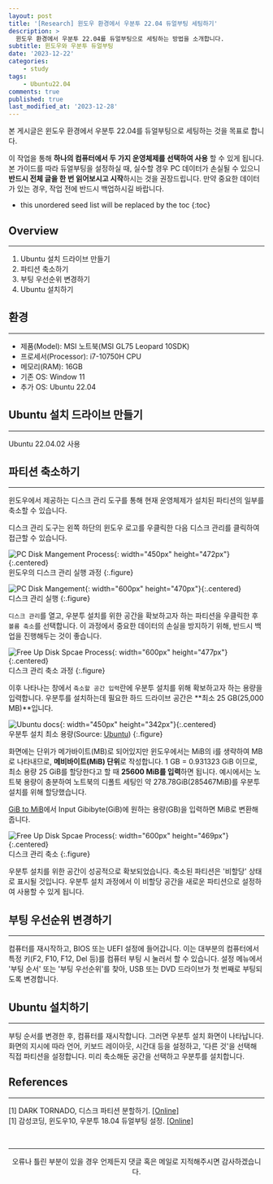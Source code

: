 ```yaml
---
layout: post
title: '[Research] 윈도우 환경에서 우분투 22.04 듀얼부팅 세팅하기'
description: >
  윈도우 환경에서 우분투 22.04를 듀얼부팅으로 세팅하는 방법을 소개합니다.
subtitle: 윈도우와 우분투 듀얼부팅
date: '2023-12-22'
categories:
    - study
tags:
    - Ubuntu22.04
comments: true
published: true
last_modified_at: '2023-12-28'
---
```


본 게시글은 윈도우 환경에서 우분투 22.04를 듀얼부팅으로 세팅하는 것을 목표로 합니다. 
   
이 작업을 통해 **하나의 컴퓨터에서 두 가지 운영체제를 선택하여 사용** 할 수 있게 됩니다. 본 가이드를 따라 듀얼부팅을 설정하실 때, 실수할 경우 PC 데이터가 손실될 수 있으니 **반드시 전체 글을 한 번 읽어보시고 시작**하시는 것을 권장드립니다. 만약 중요한 데이터가 있는 경우, 작업 전에 반드시 백업하시길 바랍니다.

* this unordered seed list will be replaced by the toc
{:toc}

## Overview

***

1. Ubuntu 설치 드라이브 만들기
2. 파티션 축소하기
3. 부팅 우선순위 변경하기
4. Ubuntu 설치하기
   
## 환경

***

* 제품(Model): MSI 노트북(MSI GL75 Leopard 10SDK)
* 프로세서(Processor): i7-10750H CPU
* 메모리(RAM): 16GB
* 기존 OS: Window 11
* 추가 OS: Ubuntu 22.04
   
## Ubuntu 설치 드라이브 만들기

***

Ubuntu 22.04.02 사용
   
## 파티션 축소하기

***

윈도우에서 제공하는 디스크 관리 도구를 통해 현재 운영체제가 설치된 파티션의 일부를 축소할 수 있습니다.
   
디스크 관리 도구는 왼쪽 하단의 윈도우 로고를 우클릭한 다음 디스크 관리를 클릭하여 접근할 수 있습니다.
   
![PC Disk Mangement Process](https://cdn.jsdelivr.net/gh/HayoonSong/Images-for-Github-Pages/study/research/2023-12-22-ubuntu_dual_booting/2_partition_hard_disk/1-1_disk_management.png?raw=true){: width="450px" height="472px"}{:.centered}   
윈도우의 디스크 관리 실행 과정
{:.figure}

![PC Disk Mangement](https://cdn.jsdelivr.net/gh/HayoonSong/Images-for-Github-Pages/study/research/2023-12-22-ubuntu_dual_booting/2_partition_hard_disk/1-2_disk_management.JPG?raw=true){: width="600px" height="470px"}{:.centered}   
디스크 관리 실행
{:.figure}

`디스크 관리`를 열고, 우분투 설치를 위한 공간을 확보하고자 하는 파티션을 우클릭한 후 `볼륨 축소`를 선택합니다. 이 과정에서 중요한 데이터의 손실을 방지하기 위해, 반드시 백업을 진행해두는 것이 좋습니다.

![Free Up Disk Spcae Process](https://cdn.jsdelivr.net/gh/HayoonSong/Images-for-Github-Pages/study/research/2023-12-22-ubuntu_dual_booting/2_partition_hard_disk/1-3_disk_management.JPG?raw=true){: width="600px" height="477px"}{:.centered}   
디스크 관리 축소 과정
{:.figure}

이후 나타나는 창에서 `축소할 공간 입력`란에 우분투 설치를 위해 확보하고자 하는 용량을 입력합니다. 우분투를 설치하는데 필요한 하드 드라이브 공간은 **최소 25 GB(25,000 MB)**입니다. 

![Ubuntu docs](https://cdn.jsdelivr.net/gh/HayoonSong/Images-for-Github-Pages/study/research/2023-12-22-ubuntu_dual_booting/2_partition_hard_disk/1-4_ubuntu_doc.png?raw=true){: width="450px" height="342px"}{:.centered}  
우분투 설치 최소 용량(Source: [Ubuntu](https://ubuntu.com/tutorials/install-ubuntu-desktop#1-overview))
{:.figure}


화면에는 단위가 메가바이트(MB)로 되어있지만 윈도우에서는 MiB의 i를 생략하여 MB로 나타내므로, **메비바이트(MiB) 단위**로 작성합니다. 1 GB = 0.931323 GiB 이므로, 최소 용량 25 GiB를 할당한다고 할 때 **25600 MiB를 입력**하면 됩니다. 예시에서는 노트북 용량이 충분하여 노트북의 디폴트 세팅인 약 278.78GiB(285467MiB)를 우분투 설치를 위해 할당했습니다. 

[GiB to MiB](https://www.dataunitconverter.com/gibibyte-to-mebibyte)에서 Input Gibibyte(GiB)에 원하는 용량(GB)을 입력하면 MiB로 변환해줍니다.

![Free Up Disk Spcae Process](https://cdn.jsdelivr.net/gh/HayoonSong/Images-for-Github-Pages/study/research/2023-12-22-ubuntu_dual_booting/2_partition_hard_disk/1-5_disk_management.JPG?raw=true){: width="600px" height="469px"}{:.centered}   
디스크 관리 축소
{:.figure}

우분투 설치를 위한 공간이 성공적으로 확보되었습니다. 축소된 파티션은 '비할당' 상태로 표시될 것입니다. 우분투 설치 과정에서 이 비할당 공간을 새로운 파티션으로 설정하여 사용할 수 있게 됩니다.

## 부팅 우선순위 변경하기

***

컴퓨터를 재시작하고, BIOS 또는 UEFI 설정에 들어갑니다. 이는 대부분의 컴퓨터에서 특정 키(F2, F10, F12, Del 등)를 컴퓨터 부팅 시 눌러서 할 수 있습니다. 설정 메뉴에서 '부팅 순서' 또는 '부팅 우선순위'를 찾아, USB 또는 DVD 드라이브가 첫 번째로 부팅되도록 변경합니다.

## Ubuntu 설치하기

***

부팅 순서를 변경한 후, 컴퓨터를 재시작합니다. 그러면 우분투 설치 화면이 나타납니다. 화면의 지시에 따라 언어, 키보드 레이아웃, 시간대 등을 설정하고, '다른 것'을 선택해 직접 파티션을 설정합니다. 미리 축소해둔 공간을 선택하고 우분투를 설치합니다.

## References

***

[1] DARK TORNADO, 디스크 파티션 분할하기. [[Online]](https://darktornado.github.io/blog/disk-partition/)   
[1] 감성코딩, 윈도우10, 우분투 18.04 듀얼부팅 설정. [[Online]](https://tlo-developer.tistory.com/96)   


<br>

***

<center>오류나 틀린 부분이 있을 경우 언제든지 댓글 혹은 메일로 지적해주시면 감사하겠습니다.</center>